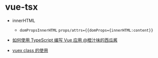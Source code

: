 # vue-tsx

- innerHTML

  - `domPropsInnerHTML` `props/attrs={{domProps={innerHTML:content}}`

- [如何使用 TypeScript 编写 Vue 应用 @橙汁味的西瓜酱](https://juejin.im/post/5e44cfd16fb9a07c92052403)
- [vuex class 的使用](https://www.jianshu.com/p/d0bd7c104d1e)
